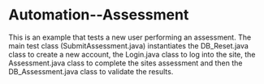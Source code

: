 # Automation--Assessment
This is an example that tests a new user performing an assessment. The main test class (SubmitAssessment.java) instantiates the DB_Reset.java class to create a new account, the Login.java class to log into the site, the Assessment.java class to complete the sites assessment and then the DB_Assessment.java class to validate the results.
